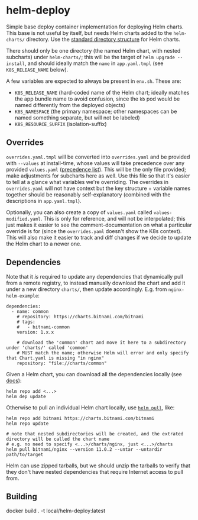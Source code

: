 # helm-deploy
Simple base deploy container implementation for deploying Helm charts. This base is not useful by itself, but needs Helm charts added to the `helm-charts/` directory. Use the [standard directory structure](https://helm.sh/docs/topics/charts/#the-chart-file-structure) for Helm charts.

There should only be one directory (the named Helm chart, with nested subcharts) under `helm-charts/`; this will be the target of `helm upgrade --install`, and should ideally match the `name` in `app.yaml.tmpl` (see `K8S_RELEASE_NAME` below).

A few variables are expected to always be present in `env.sh`. These are:
* `K8S_RELEASE_NAME` (hard-coded name of the Helm chart; ideally matches the app bundle name to avoid confusion, since the `kb` pod would be named differently from the deployed objects)
* `K8S_NAMESPACE` (the primary namespace; other namespaces can be named something separate, but will not be labeled)
* `K8S_RESOURCE_SUFFIX` (isolation-suffix)

## Overrides
`overrides.yaml.tmpl` will be converted into `overrides.yaml` and be provided with `--values` at install-time, whose values will take precedence over any provided `values.yaml` ([precedence list](https://helm.sh/docs/chart_template_guide/values_files/)). This will be the only file provided; make adjustments for subcharts here as well. Use this file so that it's easier to tell at a glance what variables we're overriding. The overrides in `overrides.yaml` will not have context but the key structure + variable names together should be reasonably self-explanatory (combined with the descriptions in `app.yaml.tmpl`).

Optionally, you can also create a copy of `values.yaml` called `values-modified.yaml`. This is only for reference, and will not be interpolated; this just makes it easier to see the comment-documentation on what a particular override is for (since the `overrides.yaml` doesn't show the K8s context). This will also make it easier to track and diff changes if we decide to update the Helm chart to a newer one.

## Dependencies
Note that it _is_ required to update any dependencies that dynamically pull from a remote registry, to instead manually download the chart and add it under a new directory `charts/`, then update accordingly. E.g. from `nginx-helm-example`:
```
dependencies:
  - name: common
    # repository: https://charts.bitnami.com/bitnami
    # tags:
    #   - bitnami-common
    version: 1.x.x
    
    # download the 'common' chart and move it here to a subdirectory under 'charts/' called 'common'
    # MUST match the name; otherwise Helm will error and only specify that Chart.yaml is missing "in nginx"
    repository: "file://charts/common"

```
Given a Helm chart, you can download all the dependencies locally (see [docs](https://helm.sh/docs/topics/charts/#managing-dependencies-with-the-dependencies-field)):
```
helm repo add <...>
helm dep update
```

Otherwise to pull an individual Helm chart locally, use [`helm pull`](https://helm.sh/docs/helm/helm_pull/), like:
```
helm repo add bitnami https://charts.bitnami.com/bitnami
helm repo update

# note that nested subdirectories will be created, and the extrated directory will be called the chart name
# e.g. no need to specify <...>/charts/nginx, just <...>/charts
helm pull bitnami/nginx --version 11.0.2 --untar --untardir path/to/target
```
Helm can use zipped tarballs, but we should unzip the tarballs to verify that they don't have nested dependencies that require Internet access to pull from.


## Building
docker build . -t local/helm-deploy:latest
